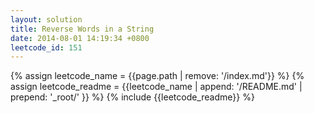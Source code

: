 ```yaml
---
layout: solution
title: Reverse Words in a String
date: 2014-08-01 14:19:34 +0800
leetcode_id: 151
---
```

{% assign leetcode_name = {{page.path | remove: '/index.md'}}  %}
{% assign leetcode_readme = {{leetcode_name | append: '/README.md' | prepend: '_root/' }}  %}
{% include {{leetcode_readme}} %}
